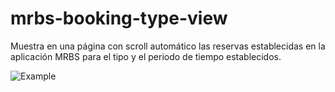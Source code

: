 # mrbs-booking-type-view

Muestra en una página con scroll automático las reservas establecidas en la aplicación MRBS para el tipo y el periodo de tiempo establecidos. 

![Example](https://github.com/n7rc/mrbs-booking-type-view/blob/master/example/example.png)
